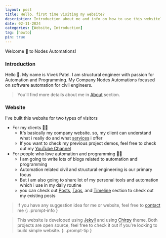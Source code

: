 ```yaml
---
layout: post
title: Hello, first time visiting my website?
description: Introduction about me and info on how to use this website?
date: 02-11-2024
categories: [Website, Introduction]
tag: [howto]
pin: true
---
```


Welcome 🙏 to Nodes Automations!

### Introduction
Hello 👋. My name is Vivek Patel. I am structural engineer with passion for Automation and Programming.
My Company Nodes Automations focused on software automation for civil engineers.

> You'll find more details about me in [About](https://nodesautomations.com/about) section.

### Website 
I've built this website for two types of visitors
- For my clients 🧑‍💼
  - It's basically my company website. so, my client can understand what i really do and what [services](https://nodesautomations.com/services) i offer
  - If you want to check my previous project demos, feel free to check out my [YouTube Channel](https://www.youtube.com/NodesAutomations)
- For people who love automation and programming 🧑‍💻
  - I am going to write lots of blogs related to automation and programming
  - Automation related civil and structural engineering is our primary focus
  - But i am also going to share lot of my personal tools and automation which i use in my daily routine
  - you can check out [Posts](https://nodesautomations.com/categories), [Tags](https://nodesautomations.com/tags), and [Timeline](https://nodesautomations.com/archives) section to check out my existing posts


> If you have any suggestion idea for me or website, feel free to [contact](https://nodesautomations.com/contact) me
{: .prompt-info }

> This website is developed using [Jekyll](https://jekyllrb.com/) and using [Chirpy](https://chirpy.cotes.page/) theme.
> Both projects are open source, feel free to check it out if you're looking to build simple website.
{: .prompt-tip }




 